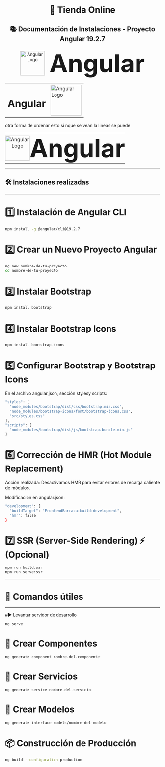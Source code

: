 <h1 align="center">🛒 Tienda Online</h1>
<h2 align="center">📚 Documentación de Instalaciones - Proyecto Angular 19.2.7</h2>



<p align="center" style="display: flex; align-items: center; justify-content: center; gap: 15px;">
  <img src="https://upload.wikimedia.org/wikipedia/commons/c/cf/Angular_full_color_logo.svg" alt="Angular Logo" width="80">
  <span style="font-size: 80px; font-weight: bold;">Angular</span>
</p>

<table align="center">
  <tr>
    <td><h1>Angular</h1></td>
    <td><img src="https://upload.wikimedia.org/wikipedia/commons/c/cf/Angular_full_color_logo.svg" alt="Angular Logo" width="100"/></td>
  </tr>
</table>
otra forma de ordenar esto si nque se vean la lineas se puede 
<table style="width: 100%; text-align: center; border: none;">
  <tr>
    <td style="border: none; padding: 0;">
      <img src="https://upload.wikimedia.org/wikipedia/commons/c/cf/Angular_full_color_logo.svg" alt="Angular Logo" width="80">
    </td>
    <td style="border: none; padding: 0;">
      <h1 style="font-size: 80px; margin: 0;">Angular</h1>
    </td>
  </tr>
</table>





---

## 🛠 Instalaciones realizadas

---

# 1️⃣ Instalación de Angular CLI
```bash
npm install -g @angular/cli@19.2.7
```

# 2️⃣ Crear un Nuevo Proyecto Angular
```bash
ng new nombre-de-tu-proyecto
cd nombre-de-tu-proyecto
```

# 3️⃣ Instalar Bootstrap
```bash
npm install bootstrap
```

# 4️⃣ Instalar Bootstrap Icons
```bash
npm install bootstrap-icons
```

# 5️⃣ Configurar Bootstrap y Bootstrap Icons
En el archivo angular.json, sección stylesy scripts:
```bash
"styles": [
  "node_modules/bootstrap/dist/css/bootstrap.min.css",
  "node_modules/bootstrap-icons/font/bootstrap-icons.css",
  "src/styles.css"
],
"scripts": [
  "node_modules/bootstrap/dist/js/bootstrap.bundle.min.js"
]
```

# 6️⃣ Corrección de HMR (Hot Module Replacement)
Acción realizada:
Desactivamos HMR para evitar errores de recarga caliente de módulos.

Modificación en angular.json:
```bash
"development": {
  "buildTarget": "FrontendBarraca:build:development",
  "hmr": false
}

```
# 7️⃣ SSR (Server-Side Rendering) ⚡ (Opcional)
```bash
npm run build:ssr
npm run serve:ssr
```

---
# 🚀 Comandos útiles
---

#▶️ Levantar servidor de desarrollo
```bash
ng serve
```

# 🧩 Crear Componentes
```bash
ng generate component nombre-del-componente
```

# 🔧 Crear Servicios
```bash
ng generate service nombre-del-servicio
```

# 📝 Crear Modelos
```bash
ng generate interface models/nombre-del-modelo
```

# 📦 Construcción de Producción
```bash
ng build --configuration production
```

